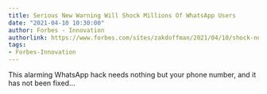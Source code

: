 ```yaml
---
title: Serious New Warning Will Shock Millions Of WhatsApp Users
date: "2021-04-10 10:30:00"
author: Forbes - Innovation
authorlink: https://www.forbes.com/sites/zakdoffman/2021/04/10/shock-new-warning-for-millions-of-whatsapp-users-on-apple-iphone-and-google-android-phones/
tags:
- Forbes-Innovation
---
```

This alarming WhatsApp hack needs nothing but your phone number, and it has not been fixed...